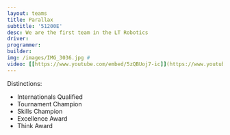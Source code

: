 ```yaml
---
layout: teams
title: Parallax
subtitle: '51200E'
desc: We are the first team in the LT Robotics
driver:
programmer:
builder:
img: /images/IMG_3036.jpg #
video: [[https://www.youtube.com/embed/5zQBUoj7-ic]](https://www.youtube.com/embed/5zQBUoj7-ic) #must be embed link
---
```

Distinctions:
- Internationals Qualified
- Tournament Champion
- Skills Champion
- Excellence Award
- Think Award
